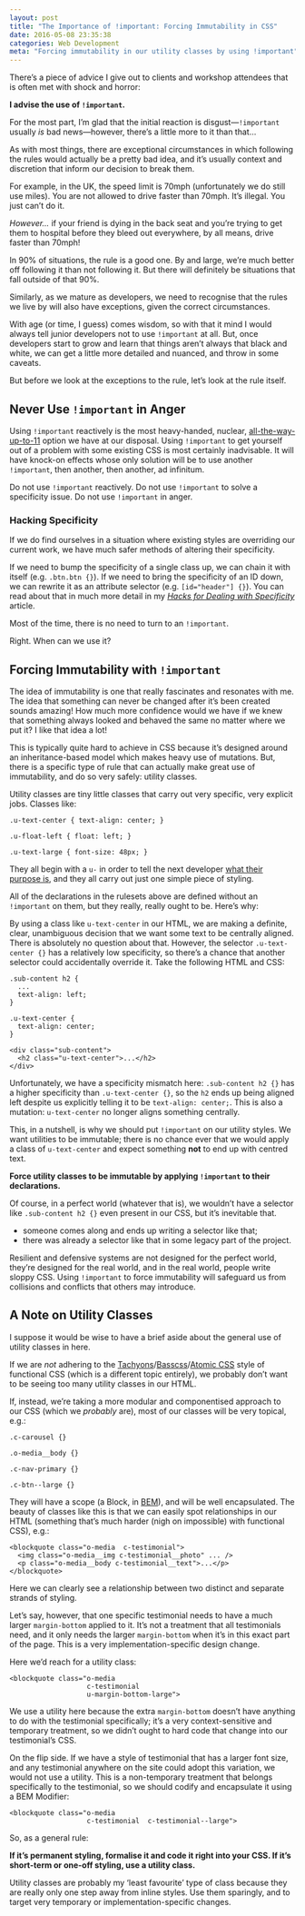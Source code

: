 ```yaml
---
layout: post
title: "The Importance of !important: Forcing Immutability in CSS"
date: 2016-05-08 23:35:38
categories: Web Development
meta: "Forcing immutability in our utility classes by using !important"
---
```


There’s a piece of advice I give out to clients and workshop attendees that is
often met with shock and horror:

**I advise the use of `!important`.**

For the most part, I’m glad that the initial reaction is disgust—`!important`
usually _is_ bad news—however, there’s a little more to it than that…

As with most things, there are exceptional circumstances in which following the
rules would actually be a pretty bad idea, and it’s usually context and
discretion that inform our decision to break them.

For example, in the UK, the speed limit is 70mph (unfortunately we do still use
miles). You are not allowed to drive faster than 70mph. It’s illegal. You just
can’t do it.

_However…_ if your friend is dying in the back seat and you’re trying to get
them to hospital before they bleed out everywhere, by all means, drive faster
than 70mph!

In 90% of situations, the rule is a good one. By and large, we’re much better
off following it than not following it. But there will definitely be situations
that fall outside of that 90%.

Similarly, as we mature as developers, we need to recognise that the rules we
live by will also have exceptions, given the correct circumstances.

With age (or time, I guess) comes wisdom, so with that it mind I would always
tell junior developers not to use `!important` at all. But, once developers
start to grow and learn that things aren’t always that black and white, we can
get a little more detailed and nuanced, and throw in some caveats.

But before we look at the exceptions to the rule, let’s look at the rule
itself.

## Never Use `!important` in Anger

Using `!important` reactively is the most heavy-handed, nuclear,
[all-the-way-up-to-11](https://www.youtube.com/watch?v=uMSV4OteqBE&t=78s)
option we have at our disposal. Using `!important` to get yourself out of a
problem with some existing CSS is most certainly inadvisable. It will have
knock-on effects whose only solution will be to use another `!important`, then
another, then another, ad infinitum.

Do not use `!important` reactively. Do not use `!important` to solve a
specificity issue. Do not use `!important` in anger.

### Hacking Specificity

If we do find ourselves in a situation where existing styles are overriding our
current work, we have much safer methods of altering their specificity.

If we need to bump the specificity of a single class up, we can chain it with
itself (e.g. `.btn.btn {}`). If we need to bring the specificity of an ID down,
we can rewrite it as an attribute selector (e.g. `[id="header"] {}`). You can
read about that in much more detail in my [<cite>Hacks for Dealing with
Specificity</cite>](http://csswizardry.com/2014/07/hacks-for-dealing-with-specificity/)
article.

Most of the time, there is no need to turn to an `!important`.

Right. When can we use it?

## Forcing Immutability with `!important`

The idea of immutability is one that really fascinates and resonates with me.
The idea that something can never be changed after it’s been created sounds
amazing! How much more confidence would we have if we knew that something
always looked and behaved the same no matter where we put it? I like that idea
a lot!

This is typically quite hard to achieve in CSS because it’s designed around an
inheritance-based model which makes heavy use of mutations. But, there is a
specific type of rule that can actually make great use of immutability, and do
so very safely: utility classes.

Utility classes are tiny little classes that carry out very specific, very
explicit jobs. Classes like:

```
.u-text-center { text-align: center; }

.u-float-left { float: left; }

.u-text-large { font-size: 48px; }
```

They all begin with a `u-` in order to tell the next developer [what their
purpose
is](http://csswizardry.com/2015/03/more-transparent-ui-code-with-namespaces/),
and they all carry out just one simple piece of styling.

All of the declarations in the rulesets above are defined without an
`!important` on them, but they really, really ought to be. Here’s why:

By using a class like `u-text-center` in our HTML, we are making a definite,
clear, unambiguous decision that we want some text to be centrally aligned.
There is absolutely no question about that. However, the selector
`.u-text-center {}` has a relatively low specificity, so there’s a chance that
another selector could accidentally override it. Take the following HTML and
CSS:

```
.sub-content h2 {
  ...
  text-align: left;
}

.u-text-center {
  text-align: center;
}
```

```
<div class="sub-content">
  <h2 class="u-text-center">...</h2>
</div>
```

Unfortunately, we have a specificity mismatch here: `.sub-content h2 {}` has a
higher specificity than `.u-text-center {}`, so the `h2` ends up being aligned
left despite us explicitly telling it to be `text-align: center;`. This is also
a mutation: `u-text-center` no longer aligns something centrally.

This, in a nutshell, is why we should put `!important` on our utility styles.
We want utilities to be immutable; there is no chance ever that we would apply
a class of `u-text-center` and expect something **not** to end up with centred
text.

**Force utility classes to be immutable by applying `!important` to their
declarations.**

Of course, in a perfect world (whatever that is), we wouldn’t have a selector
like `.sub-content h2 {}` even present in our CSS, but it’s inevitable that.

* someone comes along and ends up writing a selector like that;
* there was already a selector like that in some legacy part of the project.

Resilient and defensive systems are not designed for the perfect world, they’re
designed for the real world, and in the real world, people write sloppy CSS.
Using `!important` to force immutability will safeguard us from collisions and
conflicts that others may introduce.

## A Note on Utility Classes

I suppose it would be wise to have a brief aside about the general use of
utility classes in here.

If we are _not_ adhering to the
[Tachyons](http://tachyons.io/)/[Basscss](http://www.basscss.com/)/[Atomic
CSS](http://acss.io/) style of functional CSS (which is a different topic
entirely), we probably don’t want to be seeing too many utility classes in our
HTML.

If, instead, we’re taking a more modular and componentised approach to our CSS
(which we _probably_ are), most of our classes will be very topical, e.g.:

```
.c-carousel {}

.o-media__body {}

.c-nav-primary {}

.c-btn--large {}
```

They will have a scope (a Block, in
[BEM](http://csswizardry.com/2013/01/mindbemding-getting-your-head-round-bem-syntax/)),
and will be well encapsulated. The beauty of classes like this is that we can
easily spot relationships in our HTML (something that’s much harder (nigh on
impossible) with functional CSS), e.g.:

```
<blockquote class="o-media  c-testimonial">
  <img class="o-media__img c-testimonial__photo" ... />
  <p class="o-media__body c-testimonial__text">...</p>
</blockquote>
```

Here we can clearly see a relationship between two distinct and separate strands
of styling.

Let’s say, however, that one specific testimonial needs to have a much larger
`margin-bottom` applied to it. It’s not a treatment that all testimonials
need, and it only needs the larger `margin-bottom` when it’s in this exact part
of the page. This is a very implementation-specific design change.

Here we’d reach for a utility class:

```
<blockquote class="o-media
                   c-testimonial
                   u-margin-bottom-large">
```

We use a utility here because the extra `margin-bottom` doesn’t have anything
to do with the testimonial specifically; it’s a very context-sensitive and
temporary treatment, so we didn’t ought to hard code that change into our
testimonial’s CSS.

On the flip side. If we have a style of testimonial that has a larger font
size, and any testimonial anywhere on the site could adopt this variation, we
would not use a utility. This is a non-temporary treatment that belongs
specifically to the testimonial, so we should codify and encapsulate it using a
BEM Modifier:

```
<blockquote class="o-media
                   c-testimonial  c-testimonial--large">
```

So, as a general rule:

**If it’s permanent styling, formalise it and code it right into your CSS. If
it’s short-term or one-off styling, use a utility class.**

Utility classes are probably my ‘least favourite’ type of class because they
are really only one step away from inline styles. Use them sparingly, and to
target very temporary or implementation-specific changes.
